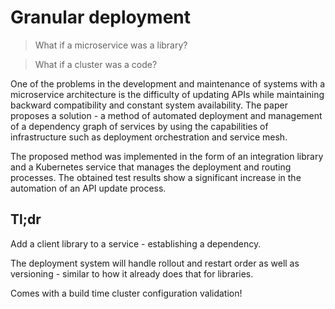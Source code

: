 # Granular deployment

> What if a microservice was a library?

> What if a cluster was a code?

One of the problems in the development and maintenance of
systems with a microservice architecture is the difficulty of updating APIs while
maintaining backward compatibility and constant system availability.
The paper proposes a solution - a method of automated
deployment and management of a dependency graph of services by using the
capabilities of infrastructure such as deployment orchestration and
service mesh.

The proposed method was implemented in the form of an
integration library and a Kubernetes service that manages the
deployment and routing processes. The obtained test results show a
significant increase in the automation of an API update process.

## Tl;dr

Add a client library to a service - establishing a dependency.

The deployment system will handle rollout and restart order as well as versioning - similar to how it already does that for libraries.

Comes with a build time cluster configuration validation!
